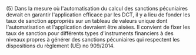 (5) Dans la mesure où l'automatisation du calcul des sanctions pécuniaires devrait en garantir l'application efficace par les DCT, il y a lieu de fonder les taux de sanction appropriés sur un tableau de valeurs unique dont l'automatisation et l'application devraient être aisées. Il convient de fixer les taux de sanction pour différents types d'instruments financiers à des niveaux propres à générer des sanctions pécuniaires qui respectent les dispositions du règlement (UE) no 909/2014.